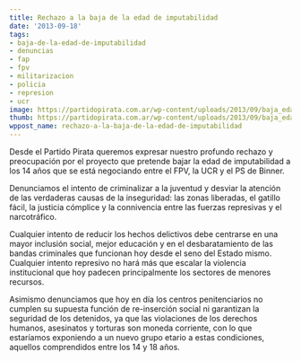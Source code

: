 ```yaml
---
title: Rechazo a la baja de la edad de imputabilidad
date: '2013-09-18'
tags:
- baja-de-la-edad-de-imputabilidad
- denuncias
- fap
- fpv
- militarizacion
- policia
- represion
- ucr
image: https://partidopirata.com.ar/wp-content/uploads/2013/09/baja_edad_imputabilidad.jpg
thumb: https://partidopirata.com.ar/wp-content/uploads/2013/09/baja_edad_imputabilidad-150x150.jpg
wppost_name: rechazo-a-la-baja-de-la-edad-de-imputabilidad
---
```


Desde el Partido Pirata queremos expresar nuestro profundo rechazo y preocupación por
el proyecto que pretende bajar la edad de imputabilidad a los 14 años que se está negociando 
entre el FPV, la UCR y el PS de Binner.

Denunciamos el intento de criminalizar a la juventud y desviar la atención de las verdaderas
causas de la inseguridad: las zonas liberadas, el gatillo fácil, la justicia cómplice y la 
connivencia entre las fuerzas represivas y el narcotráfico.

Cualquier intento de reducir los hechos delictivos debe centrarse en una mayor inclusión
social, mejor educación y en el desbaratamiento de las bandas criminales que funcionan hoy
desde el seno del Estado mismo. Cualquier intento represivo no hará más que escalar la 
violencia institucional que hoy padecen principalmente los sectores de menores recursos.

Asimismo denunciamos que hoy en día los centros penitenciarios no cumplen su supuesta 
función de re-inserción social ni garantizan la seguridad de los detenidos, ya que las
violaciones de los derechos humanos, asesinatos y torturas son moneda corriente, con lo que 
estaríamos exponiendo a un nuevo grupo etario a estas condiciones, aquellos comprendidos 
entre los 14 y 18 años.
